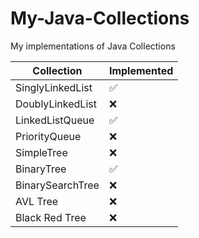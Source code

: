 # My-Java-Collections

My implementations of Java Collections

| Collection       | Implemented        |
|------------------|--------------------|
| SinglyLinkedList | :white_check_mark: |
| DoublyLinkedList | :x:                |
| LinkedListQueue  | :white_check_mark: |
| PriorityQueue    | :x:                |
| SimpleTree       | :x:                |
| BinaryTree       | :white_check_mark: |
| BinarySearchTree | :x:                |
| AVL Tree         | :x:                |
| Black Red Tree   | :x:                |

